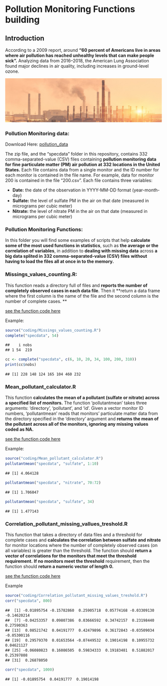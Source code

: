 Pollution Monitoring Functions building
================

## Introduction

According to a 2009 report, around **“60 percent of Americans live in
areas where air pollution has reached unhealthy levels that can make
people sick”.** Analyzing data from 2016–2018, the American Lung
Association found major declines in air quality, including increases in
ground-level ozone.

<img src="images/pollution_img.jpg" width="1000px" />

### Pollution Monitoring data:

Download Here:
[pollution\_data](https://d396qusza40orc.cloudfront.net/rprog%2Fdata%2Fspecdata.zip)

The zip file, and the “specdata” folder in this repository, contains 332
comma-separated-value (CSV) files containing **pollution monitoring data
for fine particulate matter (PM) air pollution at 332 locations in the
United States.** Each file contains data from a single monitor and the
ID number for each monitor is contained in the file name. For example,
data for monitor 200 is contained in the file “200.csv”. Each file
contains three variables:

  - **Date:** the date of the observation in YYYY-MM-DD format
    (year-month-day)
  - **Sulfate:** the level of sulfate PM in the air on that date
    (measured in micrograms per cubic meter)
  - **Nitrate:** the level of nitrate PM in the air on that date
    (measured in micrograms per cubic meter)

### Pollution Monitoring Functions:

In this folder you will find some examples of scripts that help
**calculate some of the most used functions in statistics**, such as
**the average or the correlation of variables**, in addition to
**dealing with missing data** across **a big data splited in 332
comma-separated-value (CSV) files** **without having to load the files
all at once in to the memory.**

### Missings\_values\_counting.R:

This function reads a directory full of files and **reports the number
of completely observed cases in each data file**. Then it **return a
data frame where the first column is the name of the file and the second
column is the number of complete cases. **

[see the function code here](XXXXX)

Example:

``` r
source("coding/Missings_values_counting.R")
complete("specdata", 54)
```

    ##    i nobs
    ## 1 54  219

``` r
cc <- complete("specdata", c(6, 10, 20, 34, 100, 200, 310))
print(cc$nobs)
```

    ## [1] 228 148 124 165 104 460 232

### Mean\_pollutant\_calculator.R

This function **calculates the mean of a pollutant (sulfate or nitrate)
across a specified list of monitors.** The function ‘pollutantmean’
takes three arguments: ‘directory’, ‘pollutant’, and ‘id’. Given a
vector monitor ID numbers, ‘pollutantmean’ reads that monitors’
particulate matter data from the directory specified in the ‘directory’
argument and **returns the mean of the pollutant across all of the
monitors, ignoring any missing values coded as NA.**

[see the function code here](XXXXX)

Example:

``` r
source("coding/Mean_pollutant_calculator.R")
pollutantmean("specdata", "sulfate", 1:10)
```

    ## [1] 4.064128

``` r
pollutantmean("specdata", "nitrate", 70:72)
```

    ## [1] 1.706047

``` r
pollutantmean("specdata", "sulfate", 34)
```

    ## [1] 1.477143

### Correlation\_pollutant\_missing\_vallues\_treshold.R

This function that takes a directory of data files and a threshold for
complete cases and **calculates the correlation between sulfate and
nitrate** for monitor locations where the number of completely observed
cases (on all variables) is greater than the threshold. The function
should **return a vector of correlations for the monitors that meet the
threshold requirement.** **If no monitors meet the threshold**
requirement, then the function should **return a numeric vector of
length 0.**

[see the function code here](XXXXX)

Example

``` r
source("coding/Correlation_pollutant_missing_values_treshold.R")
corr("specdata", 800)
```

    ##  [1] -0.01895754 -0.15782860  0.25905718  0.05774168 -0.03309130 -0.14620214
    ##  [7] -0.04253357  0.09807386  0.03666592  0.34742157  0.23198440  0.27590363
    ## [13]  0.08521742  0.04191777  0.42479896  0.36172843 -0.03509034 -0.05300116
    ## [19]  0.29579370  0.01653564 -0.07449532  0.19014198  0.10955732  0.04621127
    ## [25] -0.06080823  0.16086505  0.59834333  0.19183481  0.51882017  0.25397808
    ## [31]  0.26878050

``` r
corr("specdata", 1000)  
```

    ## [1] -0.01895754  0.04191777  0.19014198
